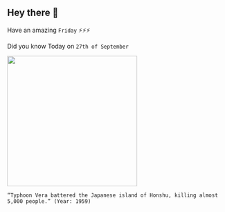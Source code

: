 ## Hey there 👋
Have an amazing `Friday` ⚡⚡⚡

Did you know Today on `27th of September`
 
 [<img src="https://cms.accuweather.com/wp-content/uploads/2015/09/650x366_09261741_hd22.jpg" width="300" />](https://www.britannica.com/event/Ise-Bay-typhoon-of-1959) 
 ```
“Typhoon Vera battered the Japanese island of Honshu, killing almost 5,000 people.” (Year: 1959)
```
